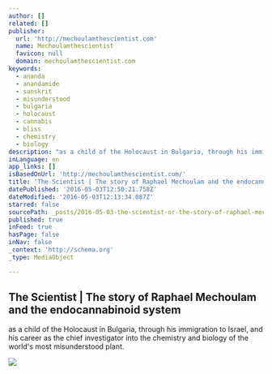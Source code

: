 ```yaml
---
author: []
related: []
publisher:
  url: 'http://mechoulamthescientist.com'
  name: Mechoulamthescientist
  favicon: null
  domain: mechoulamthescientist.com
keywords:
  - ananda
  - anandamide
  - sanskrit
  - misunderstood
  - bulgaria
  - holocaust
  - cannabis
  - bliss
  - chemistry
  - biology
description: "as a child of the Holocaust in Bulgaria, through his immigration to Israel, and his career as the chief investigator into the chemistry and biology of the world's most misunderstood plant."
inLanguage: en
app_links: []
isBasedOnUrl: 'http://mechoulamthescientist.com/'
title: 'The Scientist | The story of Raphael Mechoulam and the endocannabinoid system'
datePublished: '2016-05-03T12:50:21.758Z'
dateModified: '2016-05-03T12:13:34.087Z'
starred: false
sourcePath: _posts/2016-05-03-the-scientist-or-the-story-of-raphael-mechoulam-and-the-endoc.md
published: true
inFeed: true
hasPage: false
inNav: false
_context: 'http://schema.org'
_type: MediaObject

---
```

<article style=""><h1>The Scientist | The story of Raphael Mechoulam and the endocannabinoid system</h1><p>as a child of the Holocaust in Bulgaria, through his immigration to Israel, and his career as the chief investigator into the chemistry and biology of the world's most misunderstood plant.</p><img src="http://mechoulamthescientist.com/wp-content/uploads/2015/06/logo_23.png" /></article>